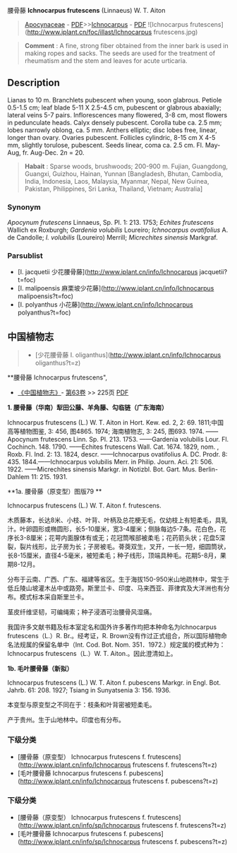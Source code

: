 腰骨藤 **Ichnocarpus frutescens** (Linnaeus) W. T. Aiton

> [Apocynaceae](http://www.iplant.cn/info/Apocynaceae?t=foc) - [PDF](http://www.iplant.cn/foc/pdf/Apocynaceae.pdf)>>[Ichnocarpus](http://www.iplant.cn/info/Ichnocarpus?t=foc) - [PDF](http://www.iplant.cn/foc/pdf/Ichnocarpus.pdf)
![Ichnocarpus frutescens](http://www.iplant.cn/foc/illast/Ichnocarpus frutescens.jpg)

> **Comment** : 
> A fine, strong fiber obtained from the inner bark is used in making ropes and sacks. The seeds are used for the treatment of rheumatism and the stem and leaves for acute urticaria.

## Description

Lianas to 10 m. Branchlets pubescent when young, soon glabrous. Petiole 0.5-1.5 cm; leaf blade 5-11 X 2.5-4.5 cm, pubescent or glabrous abaxially; lateral veins 5-7 pairs. Inflorescences many flowered, 3-8 cm, most flowers in pedunculate heads. Calyx densely pubescent. Corolla tube ca. 2.5 mm; lobes narrowly oblong, ca. 5 mm. Anthers elliptic; disc lobes free, linear, longer than ovary. Ovaries pubescent. Follicles cylindric, 8-15 cm X 4-5 mm, slightly torulose, pubescent. Seeds linear, coma ca. 2.5 cm. Fl. May-Aug, fr. Aug-Dec. 2*n* = 20.

> **Habait** : 
> Sparse woods, brushwoods; 200-900 m. Fujian, Guangdong, Guangxi, Guizhou, Hainan, Yunnan [Bangladesh, Bhutan, Cambodia, India, Indonesia, Laos, Malaysia, Myanmar, Nepal, New Guinea, Pakistan, Philippines, Sri Lanka, Thailand, Vietnam; Australia]

### Synonym
*Apocynum frutescens* Linnaeus, Sp. Pl. 1: 213. 1753; *Echites frutescens* Wallich ex Roxburgh; *Gardenia volubilis* Loureiro; *Ichnocarpus ovatifolius* A. de Candolle; *I. volubilis* (Loureiro) Merrill; *Micrechites sinensis* Markgraf.

### Parsublist

* [I.  jacquetii  少花腰骨藤](http://www.iplant.cn/info/Ichnocarpus jacquetii?t=foc)
* [I.  malipoensis  麻栗坡少花藤](http://www.iplant.cn/info/Ichnocarpus malipoensis?t=foc)
* [I.  polyanthus  小花藤](http://www.iplant.cn/info/Ichnocarpus polyanthus?t=foc)

## 中国植物志

> * [少花腰骨藤  I.  oliganthus](http://www.iplant.cn/info/Ichnocarpus oliganthus?t=z)

**腰骨藤 Ichnocarpus frutescens",

* [《中国植物志》](http://www.iplant.cn/frps)- [第63卷](http://www.iplant.cn/frps/vol/63) >> 225页 [PDF](http://www.iplant.cn/frps/pdf/63/225.pdf)

**1. 腰骨藤（华南）犁田公藤、羊角藤、勾临链（广东海南）**

Ichnocarpus frutescens (L.) W. T. Aiton in Hort. Kew. ed. 2, 2: 69. 1811;中国高等植物图鉴, 3: 456, 图4865. 1974; 海南植物志, 3: 245, 图693. 1974. ——Apocynum frutescens Linn. Sp. Pl. 213. 1753. ——Gardenia volubilis Lour. Fl. Cochinch. 148. 1790. ——Echites frutescens Wall. Cat. 1674. 1829, nom. , Roxb. Fl. Ind. 2: 13. 1824, descr. ——Ichnocarpus ovatifolius A. DC. Prodr. 8: 435. 1844.——Ichnocarpus volubilis Merr. in Philip. Journ. Aci. 21: 506. 1922. ——Micrechites sinensis Markgr. in Notizbl. Bot. Gart. Mus. Berlin-Dahlem 11: 215. 1931.

**1a. 腰骨藤（原变型）图版79 **

Ichnocarpus frutescens (L.) W. T. Aiton f. frutescens. 

木质藤本，长达8米、小枝、叶背、叶柄及总花梗无毛，仅幼枝上有短柔毛，具乳汁。叶卵圆形或椭圆形，长5-10厘米，宽3-4厘米；侧脉每边5-7条。花白色，花序长3-8厘米；花萼内面腺体有或无；花冠筒喉部被柔毛；花药箭头状；花盘5深裂，裂片线形，比子房为长；子房被毛。蓇葖双生，叉开，一长一短，细圆筒状，长8-15厘米，直径4-5毫米，被短柔毛；种子线形，顶端具种毛。花期5-8月，果期8-12月。

分布于云南、广西、广东、福建等省区。生于海拔150-950米山地疏林中，常生于低丘陵山坡灌木丛中或路旁。斯里兰卡、印度、马来西亚、菲律宾及大洋洲也有分布。模式标本采自斯里兰卡。

茎皮纤维坚韧，可编绳索；种子浸酒可治腰骨风湿痛。

我国许多文献书籍及标本室定名和国外许多著作均把本种命名为Ichnocarpus frutescens（L.）R. Br.。经考证，R. Brown没有作过正式组合，所以国际植物命名法规属的保留名单中（Int. Cod. Bot. Nom. 351．1972.）规定属的模式种为：Ichnocarpus frutescens（L.）W. T. Aiton.。因此澄清如上。

**1b. 毛叶腰骨藤（新拟）**

Ichnocarpus frutescens (L.) W. T. Aiton f. pubescens Markgr. in Engl. Bot. Jahrb. 61: 208. 1927; Tsiang in Sunyatsenia 3: 156. 1936.

本变型与原变型之不同在于：枝条和叶背密被短柔毛。

产于贵州。生于山地林中。印度也有分布。

### 下级分类
* [腰骨藤（原变型）  Ichnocarpus frutescens f. frutescens](http://www.iplant.cn/info/Ichnocarpus frutescens f. frutescens?t=z)
* [毛叶腰骨藤  Ichnocarpus frutescens f. pubescens](http://www.iplant.cn/info/Ichnocarpus frutescens f. pubescens?t=z)

### 下级分类
* [腰骨藤（原变型）  Ichnocarpus frutescens f. frutescens](http://www.iplant.cn/info/sp/Ichnocarpus frutescens f. frutescens?t=z)
* [毛叶腰骨藤  Ichnocarpus frutescens f. pubescens](http://www.iplant.cn/info/sp/Ichnocarpus frutescens f. pubescens?t=z)
